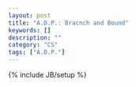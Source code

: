 ```yaml
---
layout: post
title: "A.D.P.: Bracnch and Bound"
keywords: []
description: ""
category: "CS"
tags: ["A.D.P."]
---
```

{% include JB/setup %}
